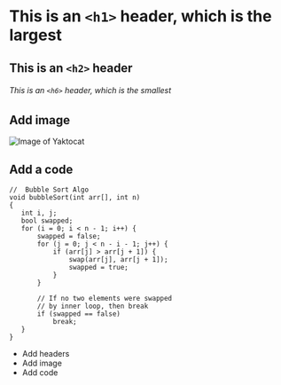 # This is an `<h1>` header, which is the largest

## This is an `<h2>` header

###### This is an `<h6>` header, which is the smallest

## Add image 
![Image of Yaktocat](https://octodex.github.com/images/yaktocat.png)

## Add a code
 ```
//  Bubble Sort Algo
void bubbleSort(int arr[], int n)
{
    int i, j;
    bool swapped;
    for (i = 0; i < n - 1; i++) {
        swapped = false;
        for (j = 0; j < n - i - 1; j++) {
            if (arr[j] > arr[j + 1]) {
                swap(arr[j], arr[j + 1]);
                swapped = true;
            }
        }

        // If no two elements were swapped
        // by inner loop, then break
        if (swapped == false)
            break;
    }
}
```








* Add headers
* Add image
* Add code 
